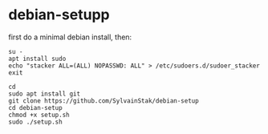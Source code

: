 # debian-setupp

first do a minimal debian install, then:
```
su -
apt install sudo
echo "stacker ALL=(ALL) NOPASSWD: ALL" > /etc/sudoers.d/sudoer_stacker
exit

cd
sudo apt install git
git clone https://github.com/SylvainStak/debian-setup
cd debian-setup
chmod +x setup.sh
sudo ./setup.sh
```
